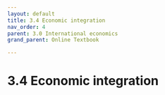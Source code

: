 ```yaml
---
layout: default
title: 3.4 Economic integration
nav_order: 4
parent: 3.0 International economics
grand_parent: Online Textbook

---
```


# 3.4 Economic integration
